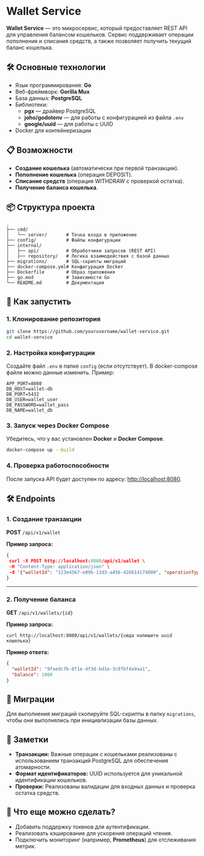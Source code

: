 
# Wallet Service

**Wallet Service** — это микросервис, который предоставляет REST API для управления балансом кошельков. Сервис поддерживает операции пополнения и списания средств, а также позволяет получить текущий баланс кошелька.

## 🛠️ Основные технологии

- Язык программирования: **Go**
- Веб-фреймворк: **Gorilla Mux**
- База данных: **PostgreSQL**
- Библиотеки:
  - **pgx** — драйвер PostgreSQL
  - **joho/godotenv** — для работы с конфигурацией из файла `.env`
  - **google/uuid** — для работы с UUID
- Docker для контейнеризации

## 📋 Возможности

- **Создание кошелька** (автоматически при первой транзакции).
- **Пополнение кошелька** (операция DEPOSIT).
- **Списание средств** (операция WITHDRAW с проверкой остатка).
- **Получение баланса кошелька**.

## 📦 Структура проекта

```
.
├── cmd/
│   └── server/       # Точка входа в приложение
├── config/           # Файлы конфигурации
├── internal/
│   ├── api/          # Обработчики запросов (REST API)
│   ├── repository/   # Логика взаимодействия с базой данных
├── migrations/       # SQL-скрипты миграций
├── docker-compose.yml# Конфигурация Docker
├── Dockerfile        # Образ приложения
├── go.mod            # Зависимости Go
└── README.md         # Документация
```

## 🚀 Как запустить

### 1. Клонирование репозитория

```bash
git clone https://github.com/yourusername/wallet-service.git
cd wallet-service
```

### 2. Настройка конфигурации

Создайте файл `.env` в папке `config` (если отсутствует). В docker-compose файле можно данные изменить. Пример:

```dotenv
APP_PORT=8080
DB_HOST=wallet-db
DB_PORT=5432
DB_USER=wallet_user
DB_PASSWORD=wallet_pass
DB_NAME=wallet_db
```

### 3. Запуск через Docker Compose

Убедитесь, что у вас установлен **Docker** и **Docker Compose**.

```bash
docker-compose up --build
```

### 4. Проверка работоспособности

После запуска API будет доступен по адресу: [http://localhost:8080](http://localhost:8080).

## 🛠️ Endpoints

### 1. **Создание транзакции**

**POST** `/api/v1/wallet`

**Пример запроса:**

```json
{
 curl -X POST http://localhost:8080/api/v1/wallet \
 -H "Content-Type: application/json" \
 -d '{"walletId": "123e4567-e89b-12d3-a456-426614174000", "operationType": "DEPOSIT", "amount": 100}'
}
```

---

### 2. **Получение баланса**

**GET** `/api/v1/wallets/{id}`

**Пример запроса:**

```http
curl http://localhost:8080/api/v1/wallets/{сюда напишите uuid кошелька}
```

**Пример ответа:**

```json
{
  "walletId": "9faedcfb-8f1e-4f3d-bd1e-3c9fbf4a9aa1",
  "balance": 1000
}
```

## 🔧 Миграции

Для выполнения миграций скопируйте SQL-скрипты в папку `migrations`, чтобы они выполнялись при инициализации базы данных.

## 📝 Заметки

- **Транзакции:** Важные операции с кошельками реализованы с использованием транзакций PostgreSQL для обеспечения атомарности.
- **Формат идентификаторов:** UUID используется для уникальной идентификации кошельков.
- **Проверки:** Реализованы валидации для входных данных и проверка остатка средств.

## 📌 Что еще можно сделать?

- Добавить поддержку токенов для аутентификации.
- Реализовать кэширование для ускорения операций чтения.
- Подключить мониторинг (например, **Prometheus**) для отслеживания метрик.



